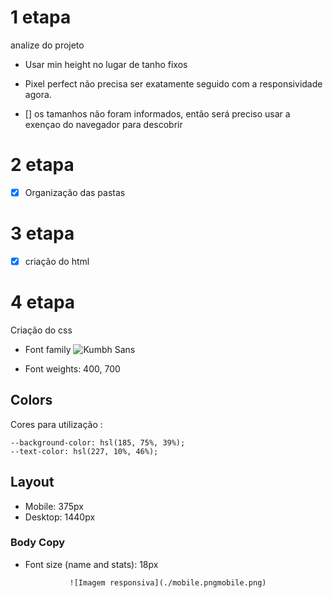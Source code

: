 # 1 etapa 

analize do projeto 



* Usar min height no lugar de tanho fixos

* Pixel perfect não precisa ser exatamente seguido com a responsividade agora.

- [] os tamanhos não foram informados, então será preciso usar a exençao do navegador para descobrir 

# 2 etapa 

- [x]  Organização das pastas

# 3 etapa

- [x] criação do html

# 4 etapa 
Criação do css

- Font family ![Kumbh Sans](https://fonts.google.com/specimen/Kumbh+Sans)

- Font weights: 400, 700


## Colors 
Cores para utilização : 
``` 
--background-color: hsl(185, 75%, 39%);
--text-color: hsl(227, 10%, 46%); 
 ``` 


## Layout

- Mobile: 375px
- Desktop: 1440px

### Body Copy

- Font size (name and stats): 18px

<div align="center">

    ![Imagem responsiva](./mobile.pngmobile.png)
    
</div>